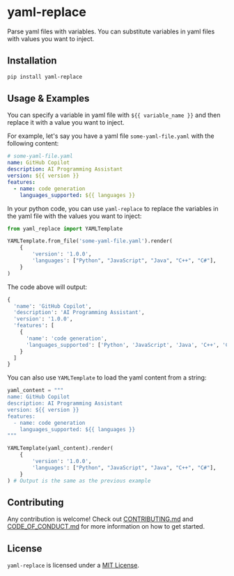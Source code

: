 # yaml-replace

Parse yaml files with variables. 
You can substitute variables in yaml files with values you want to inject.

## Installation

```bash
pip install yaml-replace
```

## Usage & Examples

You can specify a variable in yaml file with `${{ variable_name }}` and then replace it with a value you want to inject.

For example, let's say you have a yaml file `some-yaml-file.yaml` with the following content:

```yaml
# some-yaml-file.yaml
name: GitHub Copilot
description: AI Programming Assistant
version: ${{ version }}
features:
  - name: code generation
    languages_supported: ${{ languages }}
```

In your python code, you can use `yaml-replace` to replace the variables in the yaml file with the values you want to inject:

```python
from yaml_replace import YAMLTemplate

YAMLTemplate.from_file('some-yaml-file.yaml').render(
    {
        'version': '1.0.0',
        'languages': ["Python", "JavaScript", "Java", "C++", "C#"],
    }
)
```

The code above will output:

```python
{
  'name': 'GitHub Copilot', 
  'description': 'AI Programming Assistant', 
  'version': '1.0.0', 
  'features': [
    {
      'name': 'code generation', 
      'languages_supported': ['Python', 'JavaScript', 'Java', 'C++', 'C#']
    }
  ]
}
```

You can also use `YAMLTemplate` to load the yaml content from a string:

```python
yaml_content = """
name: GitHub Copilot
description: AI Programming Assistant
version: ${{ version }}
features:
  - name: code generation
    languages_supported: ${{ languages }}
"""

YAMLTemplate(yaml_content).render(
    {
        'version': '1.0.0',
        'languages': ["Python", "JavaScript", "Java", "C++", "C#"],
    }
) # Output is the same as the previous example
```

## Contributing

Any contribution is welcome! Check out [CONTRIBUTING.md](https://github.com/01Joseph-Hwang10/yaml-replace/blob/master/.github/CONTRIBUTING.md) and [CODE_OF_CONDUCT.md](https://github.com/01Joseph-Hwang10/yaml-replace/blob/master/.github/CODE_OF_CONDUCT.md) for more information on how to get started.

## License

`yaml-replace` is licensed under a [MIT License](https://github.com/01Joseph-Hwang10/yaml-replace/blob/master/LICENSE).
